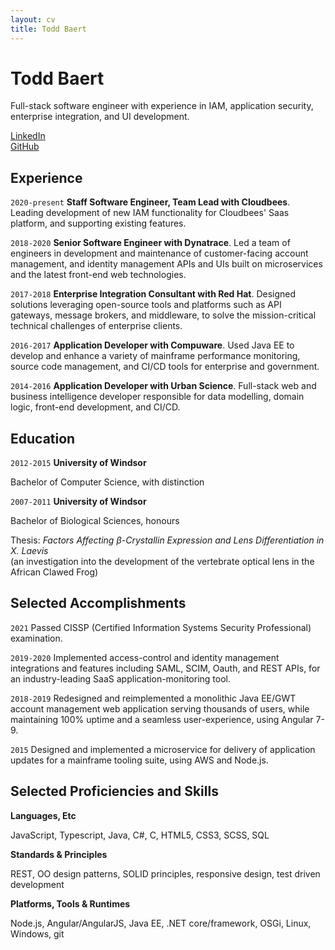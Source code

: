 ```yaml
---
layout: cv
title: Todd Baert
---
```

# Todd Baert

Full-stack software engineer with experience in IAM, application security, enterprise integration, and UI development.

[LinkedIn](https://www.linkedin.com/in/toddbaert)  
[GitHub](https://github.com/toddbaert)


## Experience

`2020-present`
__Staff Software Engineer, Team Lead with Cloudbees__. Leading development of new IAM functionality for Cloudbees' Saas platform, and supporting existing features.

`2018-2020`
__Senior Software Engineer with Dynatrace__. Led a team of engineers in development and maintenance of customer-facing account management, and identity management APIs and UIs built on microservices and the latest front-end web technologies.

`2017-2018`
__Enterprise Integration Consultant with Red Hat__. Designed solutions leveraging open-source tools and platforms such as API gateways, message brokers, and middleware, to solve the mission-critical technical challenges of enterprise clients.

`2016-2017`
__Application Developer with Compuware__. Used Java EE to develop and enhance a variety of mainframe performance monitoring, source code management, and CI/CD tools for enterprise and government.

`2014-2016`
__Application Developer with Urban Science__. Full-stack web and business intelligence developer responsible for data modelling, domain logic, front-end development, and CI/CD.


## Education

`2012-2015`
__University of Windsor__

Bachelor of Computer Science, with distinction

`2007-2011`
__University of Windsor__

Bachelor of Biological Sciences, honours

Thesis: *Factors Affecting β-Crystallin Expression and Lens Differentiation in X. Laevis*  
(an investigation into the development of the vertebrate optical lens in the African Clawed Frog)


## Selected Accomplishments

`2021`
Passed CISSP (Certified Information Systems Security Professional) examination.

`2019-2020`
Implemented access-control and identity management integrations and features including SAML, SCIM, Oauth, and REST APIs, for an industry-leading SaaS application-monitoring tool.

`2018-2019`
Redesigned and reimplemented a monolithic Java EE/GWT account management web application serving thousands of users, while maintaining 100% uptime and a seamless user-experience, using Angular 7-9.

`2015`
Designed and implemented a microservice for delivery of application updates for a mainframe tooling suite, using AWS and Node.js.


## Selected Proficiencies and Skills

__Languages, Etc__

JavaScript, Typescript, Java, C#, C, HTML5, CSS3, SCSS, SQL

__Standards & Principles__

REST, OO design patterns, SOLID principles, responsive design, test driven development

__Platforms, Tools & Runtimes__

Node.js, Angular/AngularJS, Java EE, .NET core/framework, OSGi, Linux, Windows, git
